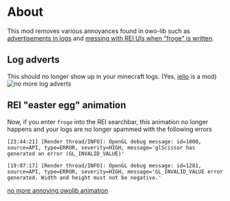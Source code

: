 # About
This mod removes various annoyances found in owo-lib such as [advertisements in logs](https://github.com/wisp-forest/owo-lib/blob/1.20/src/main/java/io/wispforest/owo/util/Wisdom.java#L22) and [messing with REI UIs when "froge" is written](https://github.com/wisp-forest/owo-lib/blob/1.20/src/main/java/io/wispforest/owo/compat/rei/OwoReiPlugin.java#L139).

## Log adverts
This should no longer show up in your minecraft logs. (Yes, [jello](https://modrinth.com/mod/jello) is a mod)
![no more log adverts](https://github.com/woodiertexas/owolib-annoyance-remover/assets/17211100/6fa69797-92dc-4c9d-a403-318a2f0032e6)


## REI "easter egg" animation
Now, if you enter `froge` into the REI searchbar, this animation no longer happens and your logs are no longer spammed with the following errors
```
[23:44:21] [Render thread/INFO]: OpenGL debug message: id=1000, source=API, type=ERROR, severity=HIGH, message='glScissor has generated an error (GL_INVALID_VALUE)'
```
```
[19:07:17] [Render thread/INFO]: OpenGL debug message: id=1281, source=API, type=ERROR, severity=HIGH, message='GL_INVALID_VALUE error generated. Width and height must not be negative.'
```
[no more annoying owolib animation](https://github.com/woodiertexas/owolib-annoyance-remover/assets/17211100/9d2bd159-8658-45b2-9af9-3490a43021e5)
